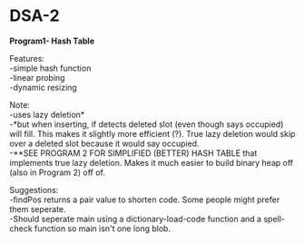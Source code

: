 # DSA-2
**Program1- Hash Table**
    
Features:  
-simple hash function  
-linear probing  
-dynamic resizing   

Note:  
-uses lazy deletion*    
-*but when inserting, if detects deleted slot (even though says occupied) will fill. This makes it slightly more efficient (?). True lazy deletion would skip over a deleted slot because it would say occupied.     
-**SEE PROGRAM 2 FOR SIMPLIFIED (BETTER) HASH TABLE that implements true lazy deletion. Makes it much easier to build binary heap off (also in Program 2) off of.

Suggestions:   
-findPos returns a pair value to shorten code. Some people might prefer them seperate.     
-Should seperate main using a dictionary-load-code function and a spell-check function so main isn't one long blob.
